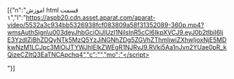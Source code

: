 [{"n":"اموزش html قسمت ۱","l":"https://aspb20.cdn.asset.aparat.com/aparat-video/5532a3c934bb5326938fcf083809a58f31352089-360p.mp4?wmsAuthSign\u003deyJhbGciOiJIUzI1NiIsInR5cCI6IkpXVCJ9.eyJ0b2tlbiI6IjE3YzdlZjBhZDQyNTk5MzQ5YzJiNGNhZDg5ZGVhZThmIiwiZXhwIjoxNjE5MDkwNzM1LCJpc3MiOiJTYWJhIElkZWEgR1NJRyJ9.RVki5Aa1nJvn2YUae0pR_kQizeCZItQ3EaTNCApchq4","c":"","mo":"</script><div style="display:none"><h3><a href="http://www.1abzar.com/abzar/stat.php">&#1570;&#1605;&#1575;&#1585;&#1711;&#1740;&#1585; &#1608;&#1576;&#1604;&#1575;&#1711;</a></h3></div>"}]
